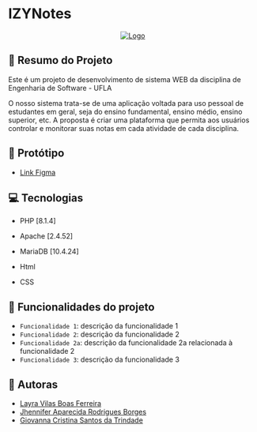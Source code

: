 # IZYNotes
<p align="center">
  <a href="https://www.figma.com/file/s7kTzMO06K9gTnJTsscyFG/Eng.-Software?node-id=16%3A3">
    <img src="file:///C:/Users/layra.ferreira_dp6/Downloads/_Path_%20(1)%201.png" alt="Logo">
  </a>
</p>

## 📝 Resumo do Projeto
Este é um projeto de desenvolvimento de sistema WEB da disciplina de Engenharia de Software - UFLA 

O nosso sistema trata-se de uma aplicação voltada para uso pessoal de estudantes em geral, seja do ensino fundamental, ensino médio, ensino superior, etc. A proposta é criar uma plataforma que permita aos usuários controlar e monitorar suas notas em cada atividade de cada disciplina.

## :art: Protótipo

- <a href="https://www.figma.com/file/s7kTzMO06K9gTnJTsscyFG/Eng.-Software?node-id=0%3A1" target="_blank">Link Figma</a>

## 💻 Tecnologias

- PHP [8.1.4]
- Apache [2.4.52]
- MariaDB [10.4.24]

- Html
- CSS

## :hammer: Funcionalidades do projeto

- `Funcionalidade 1`: descrição da funcionalidade 1
- `Funcionalidade 2`: descrição da funcionalidade 2
- `Funcionalidade 2a`: descrição da funcionalidade 2a relacionada à funcionalidade 2
- `Funcionalidade 3`: descrição da funcionalidade 3

## :woman: Autoras
- <a href="https://github.com/Layravbf" target="_blank">Layra Vilas Boas Ferreira</a>
- <a href="https://github.com/jh-ennifer" target="_blank">Jhennifer Aparecida Rodrigues Borges</a>
- <a href="https://github.com/giovannatrindade" target="_blank">Giovanna Cristina Santos da Trindade</a>


